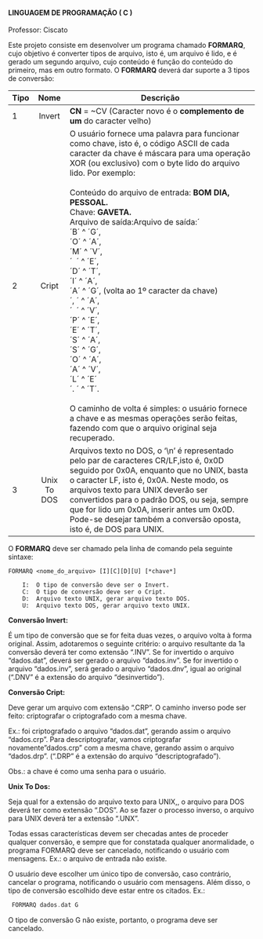 #### LINGUAGEM DE PROGRAMAÇÃO ( C ) 
Professor: Ciscato

Este projeto consiste em desenvolver um programa chamado **FORMARQ**, cujo objetivo é converter tipos de arquivo, isto é, um arquivo é lido, e é gerado um segundo arquivo, cujo conteúdo é função do conteúdo do primeiro, mas em outro formato. O **FORMARQ** deverá dar suporte a 3 tipos de conversão:

| Tipo        | Nome           | Descrição  |
| ------------- |:-------------:| -----|
| 1 |Invert |**CN** = ~CV (Caracter novo é o **complemento de um** do caracter velho)|
| 2 | Cript       |   O usuário fornece uma palavra para funcionar como chave, isto é, o código ASCII de cada caracter da chave é máscara para uma operação XOR (ou exclusivo) com o byte lido do arquivo lido. Por exemplo:<br/>                       <br/>Conteúdo do arquivo de entrada: **BOM DIA, PESSOAL.**<br/>Chave: **GAVETA.**<br/>Arquivo de saída:Arquivo de saída:́<br/>´B´ ^ ´G´,<br/>´O´ ^ ´A´,<br/>´M´ ^ ´V´,<br/>´  ´ ^ ´E´,<br/>´D´ ^ ´T´,<br/>´I´ ^ ´A´,<br/>´A´ ^ ´G´, (volta ao 1º caracter da chave)<br/>´, ´ ^ ´A´,<br/>´  ´ ^ ´V´,<br/>´P´ ^ ´E´,<br/>´E´ ^ ´T´,<br/>´S´ ^ ´A´,<br/>´S´ ^ ´G´,<br/>´O´ ^ ´A´,<br/>´A´ ^ ´V´,<br/>´L´ ^ ´E´<br/>´. ´ ^ ´T´.<br/><br/>O caminho de volta é simples: o usuário fornece a chave e as mesmas operações serão feitas, fazendo com que o arquivo original seja recuperado. |
| 3 | Unix To DOS     | Arquivos texto no DOS, o ‘\n’ é representado pelo par de caracteres CR/LF,isto é, 0x0D seguido por 0x0A, enquanto que no UNIX, basta o caracter LF, isto é, 0x0A. Neste modo, os arquivos texto para UNIX deverão ser convertidos para o padrão DOS, ou seja, sempre que for lido um 0x0A, inserir antes um 0x0D. Pode-se desejar também a conversão oposta, isto é, de DOS para UNIX. | 

O **FORMARQ** deve ser chamado pela linha de comando pela seguinte sintaxe:
```
FORMARQ <nome_do_arquivo> [I][C][D][U] [*chave*]
```
		I:	O tipo de conversão deve ser o Invert.
		C:	O tipo de conversão deve ser o Cript.
		D:	Arquivo texto UNIX, gerar arquivo texto DOS.
		U:	Arquivo texto DOS, gerar arquivo texto UNIX.

**Conversão Invert:**

É um tipo de conversão que se for feita duas vezes, o arquivo volta à forma original. Assim, adotaremos o seguinte critério: o arquivo resultante da 1a conversão deverá ter como extensão “.INV”. Se for invertido o arquivo “dados.dat”, deverá ser gerado o arquivo “dados.inv”. Se for invertido o arquivo “dados.inv”, será gerado o arquivo “dados.dnv”, igual ao original (“.DNV” é a extensão do arquivo “desinvertido”).

**Conversão Cript:**

 Deve gerar um arquivo com extensão “.CRP”. O caminho inverso pode ser feito: criptografar o criptografado com a mesma chave. 
 
 Ex.: foi criptografado o arquivo “dados.dat”, gerando assim o arquivo “dados.crp”. Para descriptografar, vamos criptografar novamente”dados.crp” com a mesma chave, gerando assim o arquivo “dados.drp”. (“.DRP” é a extensão do arquivo “descriptografado”). 

 Obs.: a chave é como uma senha para o usuário.

**Unix To Dos:**

Seja qual for a extensão do arquivo texto para UNIX,, o arquivo para DOS deverá ter como extensão “.DOS”. Ao se fazer o processo inverso, o arquivo para UNIX deverá ter a extensão “.UNX”. 

Todas essas características devem ser checadas antes de proceder qualquer conversão, e sempre que for constatada qualquer anormalidade, o programa FORMARQ deve ser cancelado, notificando o usuário com mensagens. Ex.: o arquivo de entrada não existe.

 O usuário deve escolher um único tipo de conversão, caso contrário, cancelar o programa, notificando o usuário com mensagens. Além disso, o tipo de conversão escolhido deve estar entre os citados. Ex.: 
```C
 FORMARQ dados.dat G
```
 O tipo de conversão G não existe, portanto, o programa deve ser cancelado.
